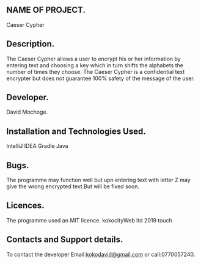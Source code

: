 ## NAME OF PROJECT.
Caeser Cypher

## Description.
The Caeser Cypher allows a user to encrypt his or her information by entering text and choosing a key which in turn shifts the alphabets the number of times they choose.
The Caeser Cypher is a confidential text encrypter but does not guarantee 100% safety of the message of the user.

## Developer.
David Mochoge.

## Installation and Technologies Used.
IntelliJ IDEA
Gradle
Java

## Bugs.
The programme may function well but upn entering text with letter Z may give the wrong encrypted text.But will be fixed soon.

## Licences.
The programme used an MIT licence. kokocityWeb ltd 2019
touch
## Contacts and Support details.
To contact the developer Email:kokodavid@gmail.com or call:0770057240.

